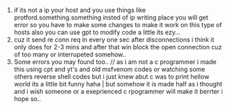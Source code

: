 1) if its not a ip your host and  you use things like protford.something.something    insted of ip writing place you will get error so you have to make some changes to make it work on this type of hosts also you can use gpt to modify code a little its ezy...
2) cuz it send re conn req in every one sec after disconnections i think it only does for 2-3 mins and after that win block the open connection cuz of too many or interrupeted somehow..
3) Some errors you may found too..
   // as i am not a c programmer i made this using cpt and yt's and old msfvenom codes or watching some others  reverse shell codes but i just knew abut c was to print hellow world its a little bit funny haha | but somehow it is made half as i thought and i wish someone or a exeprienced c rpogrammer will make it berrter i hope so..
